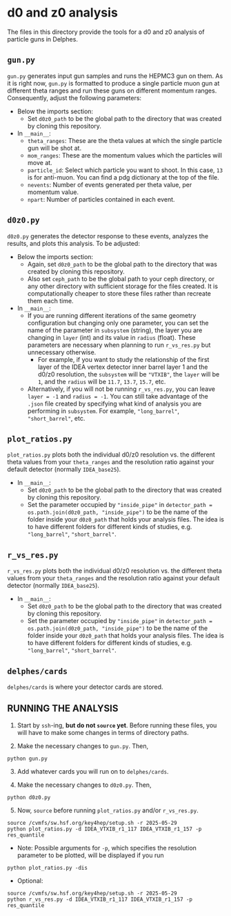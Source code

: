 # d0 and z0 analysis
The files in this directory provide the tools for a d0 and z0 analysis of particle guns in Delphes.

## `gun.py`
`gun.py` generates input gun samples and runs the HEPMC3 gun on them. As it is right now, `gun.py` is formatted to produce a single particle muon gun at different theta ranges and run these guns on different momentum ranges. Consequently, adjust the following parameters:
- Below the imports section:
  - Set `d0z0_path` to be the global path to the directory that was created by cloning this repository.
- In `__main__`:
  - `theta_ranges`: These are the theta values at which the single particle gun will be shot at.
  - `mom_ranges`: These are the momentum values which the particles will move at.
  - `particle_id`: Select which particle you want to shoot. In this case, `13` is for anti-muon. You can find a pdg dictionary at the top of the file.
  - `nevents`: Number of events generated per theta value, per momentum value.
  - `npart`: Number of particles contained in each event.
      
## `d0z0.py`
`d0z0.py` generates the detector response to these events, analyzes the results, and plots this analysis. To be adjusted:
- Below the imports section:
  - Again, set `d0z0_path` to be the global path to the directory that was created by cloning this repository.
  - Also set `ceph_path` to be the global path to your ceph directory, or any other directory with sufficient storage for the files created. It is computationally cheaper to store these files rather than recreate them each time.
- In `__main__`:
  - If you are running different iterations of the same geometry configuration but changing only one parameter, you can set the name of the parameter in `subsystem` (string), the layer you are changing in `layer` (int) and its value in `radius` (float). These parameters are necessary when planning to run `r_vs_res.py` but unnecessary otherwise.
    - For example, if you want to study the relationship of the first layer of the IDEA vertex detector inner barrel layer 1 and the d0/z0 resolution, the `subsystem` will be `"VTXIB"`, the `layer` will be `1`, and the `radius` will be `11.7`, `13.7`, `15.7`, etc.
  - Alternatively, if you will not be running `r_vs_res.py`, you can leave `layer = -1` and `radius = -1`. You can still take advantage of the `.json` file created by specifying what kind of analysis you are performing in `subsystem`. For example, `"long_barrel"`, `"short_barrel"`, etc.

## `plot_ratios.py`
`plot_ratios.py` plots both the individual d0/z0 resolution vs. the different theta values from your `theta_ranges` and the resolution ratio against your default detector (normally `IDEA_base25`).
- In `__main__`:
  - Set `d0z0_path` to be the global path to the directory that was created by cloning this repository.
  - Set the parameter occupied by `"inside_pipe"` in `detector_path = os.path.join(d0z0_path, "inside_pipe")` to be the name of the folder inside your `d0z0_path` that holds your analysis files. The idea is to have different folders for different kinds of studies, e.g. `"long_barrel"`, `"short_barrel"`.

## `r_vs_res.py`
`r_vs_res.py` plots both the individual d0/z0 resolution vs. the different theta values from your `theta_ranges` and the resolution ratio against your default detector (normally `IDEA_base25`).
- In `__main__`:
  - Set `d0z0_path` to be the global path to the directory that was created by cloning this repository.
  - Set the parameter occupied by `"inside_pipe"` in `detector_path = os.path.join(d0z0_path, "inside_pipe")` to be the name of the folder inside your `d0z0_path` that holds your analysis files. The idea is to have different folders for different kinds of studies, e.g. `"long_barrel"`, `"short_barrel"`.

## `delphes/cards`
`delphes/cards` is where your detector cards are stored.

## RUNNING THE ANALYSIS

1. Start by `ssh`-ing, **but do not `source` yet**. Before running these files, you will have to make some changes in terms of directory paths.

2. Make the necessary changes to `gun.py`. Then,

```console
python gun.py
```

3. Add whatever cards you will run on to `delphes/cards`.

4. Make the necessary changes to `d0z0.py`. Then,
```console
python d0z0.py
```

5. Now, `source` before running `plot_ratios.py` and/or `r_vs_res.py`.  
```console
source /cvmfs/sw.hsf.org/key4hep/setup.sh -r 2025-05-29
python plot_ratios.py -d IDEA_VTXIB_r1_117 IDEA_VTXIB_r1_157 -p res_quantile
```
  - Note: Possible arguments for `-p`, which specifies the resolution parameter to be plotted, will be displayed if you run

```console
python plot_ratios.py -dis
```
  - Optional:

```console
source /cvmfs/sw.hsf.org/key4hep/setup.sh -r 2025-05-29
python r_vs_res.py -d IDEA_VTXIB_r1_117 IDEA_VTXIB_r1_157 -p res_quantile
```

